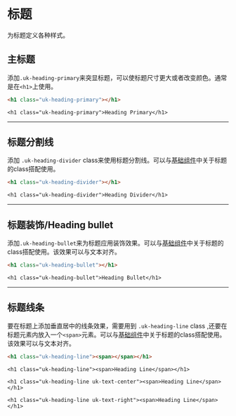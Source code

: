 # 标题

<p class="uk-text-lead">为标题定义各种样式。</p>

## 主标题

添加`.uk-heading-primary`来突显标题，可以使标题尺寸更大或者改变颜色。通常是在`<h1>`上使用。

```html
<h1 class="uk-heading-primary"></h1>
```

```example
<h1 class="uk-heading-primary">Heading Primary</h1>
```

***

## 标题分割线

添加 `.uk-heading-divider` class来使用标题分割线。可以与[基础组件](base.md#headings)中关于标题的class搭配使用。

```html
<h1 class="uk-heading-divider"></h1>
```

```example
<h1 class="uk-heading-divider">Heading Divider</h1>
```

***

## 标题装饰/Heading bullet

添加`.uk-heading-bullet`来为标题应用装饰效果。可以与[基础组件](base.md#headings)中关于标题的class搭配使用。该效果可以与文本对齐。

```html
<h1 class="uk-heading-bullet"></h1>
```

```example
<h1 class="uk-heading-bullet">Heading Bullet</h1>
```

***

## 标题线条

要在标题上添加垂直居中的线条效果，需要用到 `.uk-heading-line` class ,还要在标题元素内放入一个`<span>`元素。可以与[基础组件](base.md#headings)中关于标题的class搭配使用。该效果可以与文本对齐。

```html
<h1 class="uk-heading-line"><span></span></h1>
```

```example
<h1 class="uk-heading-line"><span>Heading Line</span></h1>

<h1 class="uk-heading-line uk-text-center"><span>Heading Line</span></h1>

<h1 class="uk-heading-line uk-text-right"><span>Heading Line</span></h1>
```

